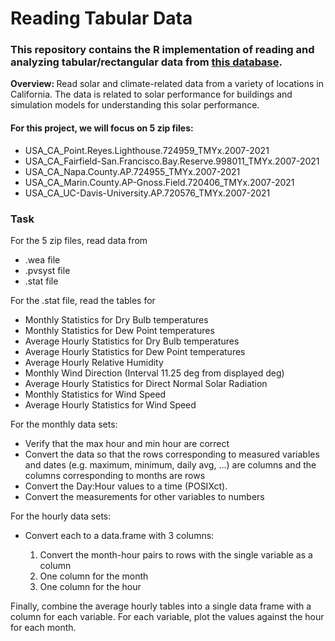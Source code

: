 # Reading Tabular Data
### This repository contains the R implementation of reading and analyzing tabular/rectangular data from [this database](https://climate.onebuilding.org/WMO_Region_4_North_and_Central_America/USA_United_States_of_America/index.html).

<strong>Overview: </strong>Read solar and climate-related data from a variety of locations in California. The data is related to solar performance for buildings and simulation models for understanding this solar performance.</li>
#### For this project, we will focus on 5 zip files: 

<ul>
  <li>USA_CA_Point.Reyes.Lighthouse.724959_TMYx.2007-2021</li>
  <li>USA_CA_Fairfield-San.Francisco.Bay.Reserve.998011_TMYx.2007-2021</li>
  <li>USA_CA_Napa.County.AP.724955_TMYx.2007-2021</li>
  <li>USA_CA_Marin.County.AP-Gnoss.Field.720406_TMYx.2007-2021</li>
  <li>USA_CA_UC-Davis-University.AP.720576_TMYx.2007-2021</li>
</ul>


### Task
For the 5 zip files, read data from
<ul>
  <li>.wea file</li>
  <li>.pvsyst file</li>
  <li>.stat file</li>
</ul>
For the .stat file, read the tables for
<ul>
  <li>Monthly Statistics for Dry Bulb temperatures</li>
  <li>Monthly Statistics for Dew Point temperatures</li>
  <li>Average Hourly Statistics for Dry Bulb temperatures</li>
  <li>Average Hourly Statistics for Dew Point temperatures</li>
  <li>Average Hourly Relative Humidity</li>
  <li>Monthly Wind Direction (Interval 11.25 deg from displayed deg)</li>
  <li>Average Hourly Statistics for Direct Normal Solar Radiation</li>
  <li>Monthly Statistics for Wind Speed</li>
  <li>Average Hourly Statistics for Wind Speed</li>
</ul>
For the monthly data sets:
<ul>
  <li>Verify that the max hour and min hour are correct</li>
  <li>Convert the data so that the rows corresponding to measured variables and dates (e.g. maximum, minimum, daily avg, ...) are columns and the columns corresponding to months are rows</li>
  <li>Convert the Day:Hour values to a time (POSIXct).</li>
  <li>Convert the measurements for other variables to numbers</li>
</ul>
For the hourly data sets:
<ul>
  <li>Convert each to a data.frame with 3 columns:</li>
  <ol>
    <li>Convert the month-hour pairs to rows with the single variable as a column</li>
    <li>One column for the month</li>
    <li>One column for the hour </li>
  </ol>
</ul>
Finally, combine the average hourly tables into a single data frame with a column for each variable. For each variable, plot the values against the hour for each month.
